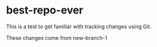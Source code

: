 # best-repo-ever
This is a test to get familiar with tracking changes using Git.

These changes come from new-branch-1